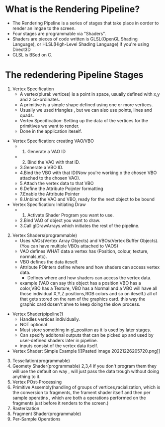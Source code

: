 
# What is the Rendering Pipeline?
* The Rendering Pipeline is a series of stages that take place in oorder to render an imgae to the screen.
* Four stages are programmable via "Shaders".
* Shaders are pieces of code written is GLSL(OpenGL Shading Language), or HLSL(High-Level Shading Language) if you're using Direct3D
* GLSL is BSed on C.
# The redendering Pipeline Stages
1. Vertex Specification
	* A vertex(plural: vertices) is a point in space, usually defined with x,y and z co-ordinates.
	* A primitive is a simple shape defined using one or more vertices.
	* Usually we used triangles , but we can also use points, lines and quads.
	* Vertex Specification: Setting up the data of the vertices for the primitives we want to render.
	* Done in the application iteself.
* Vertex Specification: creating VAO/VBO
	* 1. Generate a VAO ID
	* 2. Bind the VAO with that ID.
	* 3.Generate a VBO ID.
	* 4.Bind the VBO with that ID(Now you're working o the chosen VBO attached to the chosen VAO).
	* 5.Attach the vertex data to that VBO
	* 6.Define the Attribute Poijnter formatting
	* 7.Enable the Attribute Pointer
	* 8.Unbind the VAO and VBO, ready for the next object to be bound
* Vertex Specification: Initiating Draw
	* 1. Activate Shader Program you want to use.
	* 2.Bind VAO of object you want to draw.
	* 3.Call glDrawArrays.which initiates the rest of the pipeline.


2. Vertex Shaders(programmable)
	*  Uses VAOs(Vertex Array Objects) and VBOs(Vertex Buffer Objects). (You can have multiple VBOs attached to VAOS)
	* VAO defines WHAT data a vertex has (Position, colour, texture, normals,etc).
	* VBO defines the data iteself.
	* Attribute POinters define where and how shaders can access vertex data.
		* Defines where and how shaders can access the vertex data.
	* example (VAO can say this object has a position VBO has a color,VBO has a Texture, VBO has a Normal and a VBO will have all those individual X,Y,Z positions,RGB colors and so on iteself.) all of that gets stored on the ram of the graphics card. this way the graphic card dosen't ahve to keep doing the slow process.
* Vertex Shader(pipeline?)
	* Handles vertices individually.
	* NOT optional
	* Must store something in gl_posiiton as it is used by later stages.
	* Can specify additonal outputs that can be picked up and used by user-defined shaders later in pipeline.
	* inputs consist of the vertex data itself.
* Vertex Shader: Simple Example
![[Pasted image 20221226205720.png]]
3. Tessellation(programmable)
4. Geomety Shader(programmable)
2,3,4 if you don't program them they will use the default on way , will just pass the data trough without doing anything to it.
5. Vertex POst-Processing
6. Primitive Assembly(handling of groups of vertices,racialization, which is the conversion to fragments, the frament shader itself and then per sample operatins , which are both a operations performed on the fragments just before it renders to the screen.)
7. Rasterization
8. Fragment Shader(programmable)
9. Per-Sample Operations